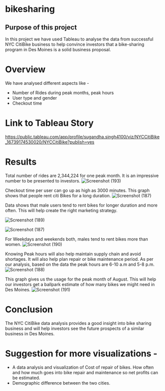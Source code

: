 # bikesharing
## Purpose of this project
In this project we have used Tableau to analyse the data from successful NYC CitiBike business to help convince investors that a bike-sharing program in Des Moines is a solid business proposal. 

# Overview
We have analysed different aspects like -
- Number of Rides during peak months, peak hours
- User type and gender 
- Checkout time

# Link to Tableau Story
https://public.tableau.com/app/profile/sugandha.singh4100/viz/NYCCitiBike_16739174530020/NYCCitiBike?publish=yes

# Results

Total number of rides are 2,344,224 for one peak month. It is an impressive number to be presented to investors.
![Screenshot (193)](https://user-images.githubusercontent.com/112904905/212791726-b93b30fb-adcf-4a33-8f20-9105ebf93360.png)

Checkout time per user can go up as high as 3000 minutes. This graph shows that people rent citi Bikes for a long duration.
![Screenshot (187)](https://user-images.githubusercontent.com/112904905/212791840-824640b9-8e87-4109-95e0-ba8bb8093c4d.png)

Data shows that male users tend to rent bikes for longer duration and more often. This will help create the right marketing strategy.

![Screenshot (189)](https://user-images.githubusercontent.com/112904905/212791921-41c16b5b-045a-4f75-9192-b8d6ccea49a9.png)

![Screenshot (187)](https://user-images.githubusercontent.com/112904905/212792728-964256b9-0ebc-415e-a22a-b3994e2b36e9.png)

For Weekdays and weekends both, males tend to rent bikes more than women.
![Screenshot (190)](https://user-images.githubusercontent.com/112904905/212791950-4b9e68c6-9900-4784-aef7-9c0649ece050.png)

Knowing Peak hours will also help maintain supply chain and avoid shortages. It will also help plan repair or bike maintenance period. As per our analysis, based on the data the peak hours are 6-10 a.m and 5-8 p.m.
![Screenshot (188)](https://user-images.githubusercontent.com/112904905/212791980-e5bcafde-8a00-4f17-a8ac-6b438212f954.png)

This graph gives us the usage for the peak month of August. This will help our investors get a ballpark estimate of how many bikes we might need in Des Moines.
![Screenshot (191)](https://user-images.githubusercontent.com/112904905/212793795-b96ea893-1dbd-4374-9a84-1ec51594350a.png)

# Conclusion
The NYC CitiBike data analysis provides a good insight into bike sharing business and will help investors see the future prospects of a similar business in Des Moines.

# Suggestion for more visualizations -
- A data analysis and visualization of Cost of repair of bikes. How often and how much goes into bike repair and maintenance so net profits can be estimated.
- Demographic difference between the two cities.  

